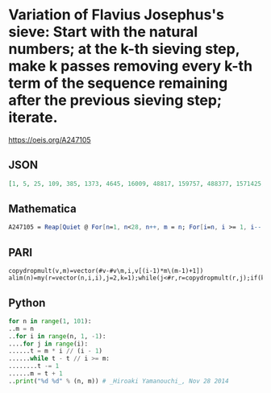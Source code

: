 # Variation of Flavius Josephus's sieve: Start with the natural numbers; at the k\-th sieving step, make k passes removing every k\-th term of the sequence remaining after the previous sieving step; iterate\.
https://oeis.org/A247105
## JSON
```JSON
[1, 5, 25, 109, 385, 1373, 4645, 16009, 48817, 159757, 488377, 1571425, 4560901, 14482393, 43408013, 130394125, 380755429, 1118740741, 3326930413, 9931863461, 28466058257, 84243573797, 240453967777, 706827067045, 2009065808473, 5913933615149, 16711898903281]
```
## Mathematica
```Mathematica
A247105 = Reap[Quiet @ For[n=1, n<28, n++, m = n; For[i=n, i >= 1, i--, For[j=1, j <= i, j++, t = Floor[(m*i)/(i-1)]; While[t - Floor[t/i] >= m, t -= 1];  om = m; m = t+1]]; Sow[om]]][[2, 1]] (* _Jean-François Alcover_, Nov 28 2014, translated and adapted from _Hiroaki Yamanouchi_'s Python script *)
```
## PARI
```PARI
copydropmult(v,m)=vector(#v-#v\m,i,v[(i-1)*m\(m-1)+1])
alim(n)=my(r=vector(n,i,i),j=2,k=1);while(j<#r,r=copydropmult(r,j);if(k++>j,j++;k=1));r
```
## Python
```Python
for n in range(1, 101):
..m = n
..for i in range(n, 1, -1):
....for j in range(i):
......t = m * i // (i - 1)
......while t - t // i >= m:
........t -= 1
......m = t + 1
..print("%d %d" % (n, m)) # _Hiroaki Yamanouchi_, Nov 28 2014
```
